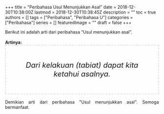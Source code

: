 +++
title = "Peribahasa Usul Menunjukkan Asal"
date = 2018-12-30T10:38:00Z
lastmod = 2018-12-30T10:38:45Z
description = ""
toc = true
authors = []
tags = ["Peribahasa", "Peribahasa U"]
categories = ["Peribahasa"]
series = []
featuredImage = ""
draft = false
+++

<div dir="ltr" style="text-align: left;" trbidi="on"><div style="text-align: justify;">Berikut ini adalah arti dari peribahasa “Usul menunjukkan asal”.</div><br /><div style="text-align: justify;"><b>Artinya:</b></div><div style="border: 2px dashed #ddd; font-size: 24px; height: auto; margin: 0 auto; padding: 50px; text-align: center; width: auto;"><i>Dari kelakuan (tabiat) dapat kita ketahui asalnya.</i></div><br /><div style="text-align: justify;">Demikian arti dari peribahasa "Usul menunjukkan asal". Semoga bermanfaat. </div></div>
